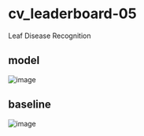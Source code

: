 # cv_leaderboard-05
Leaf Disease Recognition 

## model
![image](https://user-images.githubusercontent.com/72068129/144747531-62da34d4-f75b-4d25-a2ca-502ac640572f.png)


## baseline
![image](https://user-images.githubusercontent.com/72068129/144747477-74bcd743-fecf-43f5-819f-f6cb17805ede.png)
